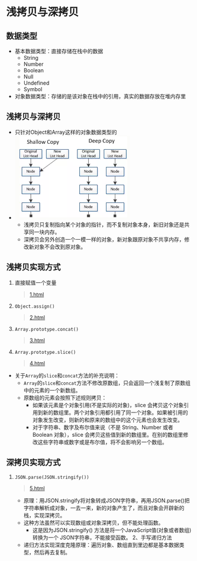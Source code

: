 # 浅拷贝与深拷贝
## 数据类型
* 基本数据类型：直接存储在栈中的数据
    * String
    * Number
    * Boolean
    * Null
    * Undefined
    * Symbol
* 对象数据类型：存储的是该对象在栈中的引用，真实的数据存放在堆内存里
## 浅拷贝与深拷贝
* 只针对Object和Array这样的对象数据类型的
* ![compare](./img/copyCompare.png)
    * 浅拷贝只复制指向某个对象的指针，而不复制对象本身，新旧对象还是共享同一块内存。
    * 深拷贝会另外创造一个一模一样的对象，新对象跟原对象不共享内存，修改新对象不会改到原对象。
## 浅拷贝实现方式
1. 直接赋值一个变量
    > [1.html](./1.html)
2. `Object.assign()`
    > [2.html](./2.html)
3. `Array.prototype.concat()`
    > [3.html](./3.html)
4. `Array.prototype.slice()`
    > [4.html](./4.html)
* 关于`Array`的`slice`和`concat`方法的补充说明：
    * `Array`的`slice`和`concat`方法不修改原数组，只会返回一个浅复制了原数组中的元素的一个新数组。
    * 原数组的元素会按照下述规则拷贝：
        * 如果该元素是个对象引用(不是实际的对象)，slice 会拷贝这个对象引用到新的数组里。两个对象引用都引用了同一个对象。如果被引用的对象发生改变，则新的和原来的数组中的这个元素也会发生改变。
        * 对于字符串、数字及布尔值来说（不是 String、Number 或者 Boolean 对象），slice 会拷贝这些值到新的数组里。在别的数组里修改这些字符串或数字或是布尔值，将不会影响另一个数组。
## 深拷贝实现方式
1. `JSON.parse(JSON.stringify())`
    > [5.html](./5.html)
    * 原理：用JSON.stringify将对象转成JSON字符串，再用JSON.parse()把字符串解析成对象，一去一来，新的对象产生了，而且对象会开辟新的栈，实现深拷贝。
    * 这种方法虽然可以实现数组或对象深拷贝，但不能处理函数。
        * 这是因为JSON.stringify() 方法是将一个JavaScript值(对象或者数组)转换为一个 JSON字符串，不能接受函数。
2、手写递归方法
    * 递归方法实现深度克隆原理：遍历对象、数组直到里边都是基本数据类型，然后再去复制。